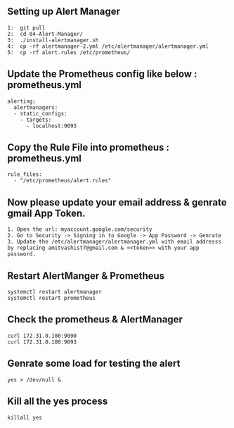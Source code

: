 ## Setting up Alert Manager
```
1:  git pull
2:  cd 04-Alert-Manager/
3:  ./install-alertmanager.sh
4:  cp -rf alertmanager-2.yml /etc/alertmanager/alertmanager.yml
5:  cp -rf alert.rules /etc/prometheus/
```
## Update the Prometheus config like below :  prometheus.yml
```
alerting:
  alertmanagers:
  - static_configs:
    - targets:
      - localhost:9093
```
## Copy the Rule File into prometheus :  prometheus.yml
```
rule_files:
  - "/etc/prometheus/alert.rules"
```

## Now please update your email address & genrate gmail App Token. 
```
1. Open the url: myaccount.google.com/security
2. Go to Security -> Signing in to Google -> App Password -> Genrate
3. Update the /etc/alertmanager/alertmanager.yml with email addresss by replacing amitvashist7@gmail.com & <<token>> with your app password.
```

## Restart AlertManger & Prometheus
```
systemctl restart alertmanager
systemctl restart prometheus
```
## Check the prometheus & AlertManager 
```
curl 172.31.0.100:9090
curl 172.31.0.100:9093
```

## Genrate some load for testing the alert
```
yes > /dev/null & 
```

## Kill all the yes process 
```
killall yes 
```
